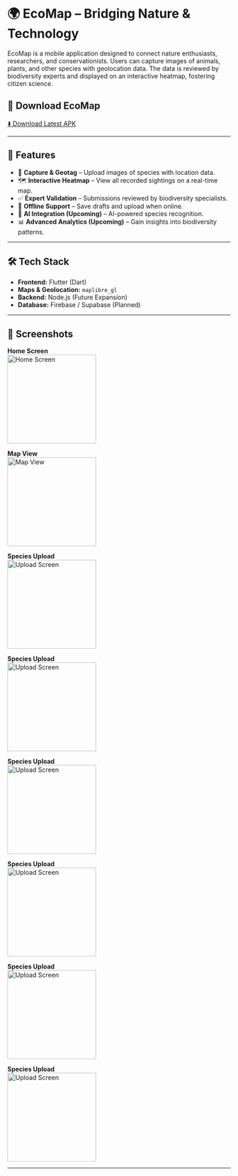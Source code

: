 # 🌍 EcoMap – Bridging Nature & Technology

EcoMap is a mobile application designed to connect nature enthusiasts, researchers, and conservationists. Users can capture images of animals, plants, and other species with geolocation data. The data is reviewed by biodiversity experts and displayed on an interactive heatmap, fostering citizen science.

## 📱 Download EcoMap
[⬇️ Download Latest APK](https://github.com/MhmdSalman18/Ecomap/releases/download/v1.0/Ecomap.apk)  

---

## 🚀 Features
- 📸 **Capture & Geotag** – Upload images of species with location data.
- 🗺 **Interactive Heatmap** – View all recorded sightings on a real-time map.
- ✅ **Expert Validation** – Submissions reviewed by biodiversity specialists.
- 🔄 **Offline Support** – Save drafts and upload when online.
- 🤖 **AI Integration (Upcoming)** – AI-powered species recognition.
- 📊 **Advanced Analytics (Upcoming)** – Gain insights into biodiversity patterns.

---

## 🛠️ Tech Stack
- **Frontend:** Flutter (Dart)
- **Maps & Geolocation:** `maplibre_gl`
- **Backend:** Node.js (Future Expansion)
- **Database:** Firebase / Supabase (Planned)

---

## 📸 Screenshots

**Home Screen**  
<img src="assets/1.jpg" alt="Home Screen" width="200">

**Map View**  
<img src="assets/1.jpg" alt="Map View" width="200">

**Species Upload**  
<img src="assets/1.jpg" alt="Upload Screen" width="200">

**Species Upload**  
<img src="assets/1.jpg" alt="Upload Screen" width="200">

**Species Upload**  
<img src="assets/1.jpg" alt="Upload Screen" width="200">

**Species Upload**  
<img src="assets/1.jpg" alt="Upload Screen" width="200">

**Species Upload**  
<img src="assets/1.jpg" alt="Upload Screen" width="200">

**Species Upload**  
<img src="assets/1.jpg" alt="Upload Screen" width="200">


---

